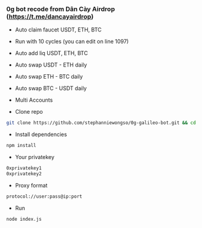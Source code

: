 ### 0g bot recode from Dân Cày Airdrop (https://t.me/dancayairdrop)


- Auto claim faucet USDT, ETH, BTC 
- Run with 10 cycles (you can edit on line 1097)
- Auto add liq USDT, ETH, BTC 
- Auto swap USDT - ETH daily
- Auto swap ETH - BTC daily
- Auto swap BTC - USDT daily
- Multi Accounts



- Clone repo
```bash
git clone https://github.com/stephanniewongso/0g-galileo-bot.git && cd 0g-galileo-bot
```
- Install dependencies
```bash
npm install
```
- Your privatekey
```bash
0xprivatekey1
0xprivatekey2
```
- Proxy format
```bash
protocol://user:pass@ip:port
```
- Run
```bash
node index.js
```
